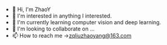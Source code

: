 - 👋 Hi, I'm ZhaoY
- 👀 I'm interested in anything I interested.
- 🌱 I'm currently learning computer vision and deep learning.
- 💞️ I'm looking to collaborate on ...
- 📫 How to reach me ->zqliuzhaoyang@163.com

<!---
AnnLIU15/AnnLIU15 is a ✨ special ✨ repository because its `README.md` (this file) appears on your GitHub profile.
You can click the Preview link to take a look at your changes.
--->

